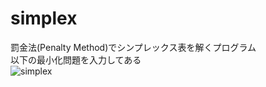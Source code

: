 # simplex
罰金法(Penalty Method)でシンプレックス表を解くプログラム  
以下の最小化問題を入力してある  
![simplex](https://i.imgur.com/lvdXR9F.png "例題")
